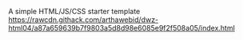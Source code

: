 A simple HTML/JS/CSS starter template
https://rawcdn.githack.com/arthawebid/dwz-html04/a87a659639b7f9803a5d8d98e6085e9f2f508a05/index.html
